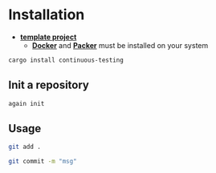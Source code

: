# Installation

* [**template project**](https://github.com/taishingi/continuous-testing)
  * [**Docker**](https://docs.docker.com/engine/install/) and [**Packer**](https://developer.hashicorp.com/packer/docs) must be installed on your system

```bash
cargo install continuous-testing
```

## Init a repository

```bash
again init
```

## Usage

```bash
git add .
```

```bash
git commit -m "msg"
```
